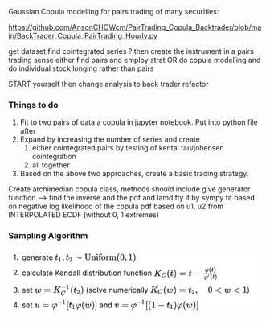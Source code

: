 Gaussian Copula modelling for pairs trading of many securities:

https://github.com/AnsonCHOWcm/PairTrading_Copula_Backtrader/blob/main/BackTrader_Copula_PairTrading_Hourly.py

get dataset
find cointegrated series ? then create the instrument in a pairs trading sense
either find pairs and employ strat
OR
do copula modelling and do individual stock longing rather than pairs

START yourself then change analysis to back trader refactor

### Things to do
1. Fit to two pairs of data a copula in jupyter notebook. Put into python file after
2. Expand by increasing the number of series and create
   1. either cointegrated pairs by testing of kental tau/johensen cointegration
   2. all together
3. Based on the above two approaches, create a basic trading strategy.

Create archimedian copula class, methods should include
give generator function --> find the inverse and the pdf and lamdifty it by sympy
fit based on negative log likelihood of the copula pdf based on u1, u2 from INTERPOLATED ECDF (without 0, 1 extremes)


### Sampling Algorithm
![img.png](img.png)
